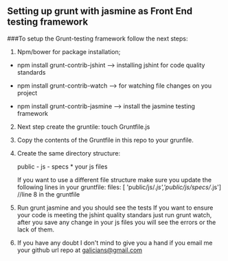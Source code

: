 ## Setting up grunt with jasmine as Front End testing framework

###To setup the Grunt-testing framework follow the next steps:

1. Npm/bower for package installation;

- npm install grunt-contrib-jshint —> installing jshint for code quality standards

- npm install grunt-contrib-watch —> for watching file changes on you project

- npm install grunt-contrib-jasmine —> install the jasmine testing framework

2. Next step create the gruntile: touch Gruntfile.js

3. Copy the contents of the Gruntfile in this repo to your grunfile.

4. Create the same directory structure:
    
    public
        - js
            - specs
            * your js files

    If you want to use a different file structure make sure you update the following lines in your gruntfile:
        files: [ 'public/js/*.js','public/js/specs/*.js'] //line 8 in the gruntfile

5. Run grunt jasmine and you should see the tests
    If you want to ensure your code is meeting the jshint quality standars just run grunt watch, after you save any change in your js files you will see the errors or the lack of them.

6. If you have any doubt I don't mind to give you a hand if you email me your github url repo at galicians@gmail.com    
